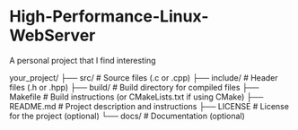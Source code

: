 # High-Performance-Linux-WebServer
A personal project that I find interesting

your_project/
├── src/          # Source files (.c or .cpp)
├── include/      # Header files (.h or .hpp)
├── build/        # Build directory for compiled files
├── Makefile      # Build instructions (or CMakeLists.txt if using CMake)
├── README.md     # Project description and instructions
├── LICENSE       # License for the project (optional)
└── docs/         # Documentation (optional)
